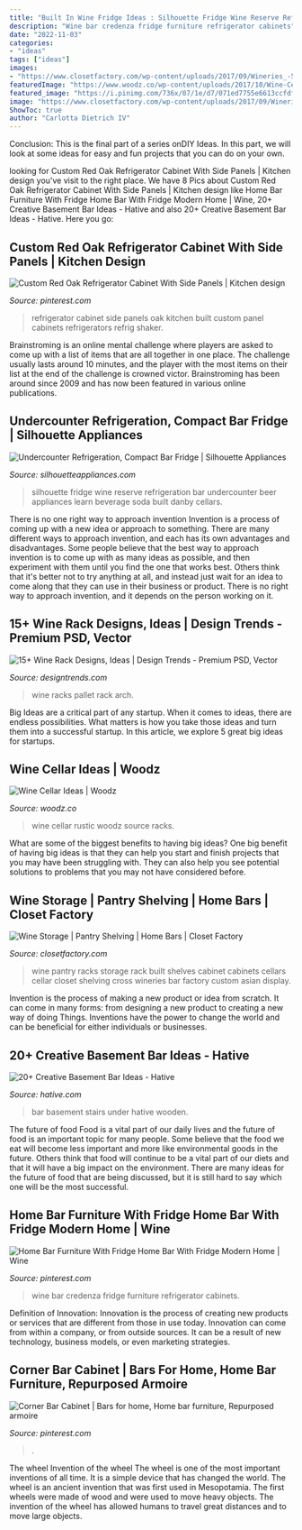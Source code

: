 ```yaml
---
title: "Built In Wine Fridge Ideas : Silhouette Fridge Wine Reserve Refrigeration Bar Undercounter Beer Appliances Learn Beverage Soda Built Danby Cellars"
description: "Wine bar credenza fridge furniture refrigerator cabinets"
date: "2022-11-03"
categories:
- "ideas"
tags: ["ideas"]
images:
- "https://www.closetfactory.com/wp-content/uploads/2017/09/Wineries_-5.jpg"
featuredImage: "https://www.woodz.co/wp-content/uploads/2017/10/Wine-Cellar-Design-Woods-2.jpg"
featured_image: "https://i.pinimg.com/736x/07/1e/d7/071ed7755e6613ccfdf0d33ed96db01e.jpg"
image: "https://www.closetfactory.com/wp-content/uploads/2017/09/Wineries_-5.jpg"
ShowToc: true
author: "Carlotta Dietrich IV"
---
```



Conclusion:
This is the final part of a series onDIY Ideas. In this part, we will look at some ideas for easy and fun projects that you can do on your own.

	

		
looking for Custom Red Oak Refrigerator Cabinet With Side Panels | Kitchen design you've visit to the right place. We have 8 Pics about Custom Red Oak Refrigerator Cabinet With Side Panels | Kitchen design like Home Bar Furniture With Fridge Home Bar With Fridge Modern Home | Wine, 20+ Creative Basement Bar Ideas - Hative and also 20+ Creative Basement Bar Ideas - Hative. Here you go:
		
    
## Custom Red Oak Refrigerator Cabinet With Side Panels | Kitchen Design

<img loading=lazy src="https://i.pinimg.com/736x/e9/78/db/e978db8408d71f31d8e8b499b2a8cb3f--side-panels-refrigerator-cabinet.jpg" onerror="this.onerror=null;this.src='https://tse2.mm.bing.net/th?id=OIP.tzyh_wAdWuEO21eeT-FcYQHaOp&amp;pid=15.1';" alt="Custom Red Oak Refrigerator Cabinet With Side Panels | Kitchen design">

_Source: pinterest.com_

>refrigerator cabinet side panels oak kitchen built custom panel cabinets refrigerators refrig shaker. 

	

Brainstroming is an online mental challenge where players are asked to come up with a list of items that are all together in one place. The challenge usually lasts around 10 minutes, and the player with the most items on their list at the end of the challenge is crowned victor. Brainstroming has been around since 2009 and has now been featured in various online publications.

    
## Undercounter Refrigeration, Compact Bar Fridge | Silhouette Appliances

<img loading=lazy src="https://www.silhouetteappliances.com/wp-content/uploads/2017/08/SilhouetteReserve_BevCentre_Front_DadProps.png" onerror="this.onerror=null;this.src='https://tse1.mm.bing.net/th?id=OIP.v8yuSqhjM_UU_cANO8oCtgHaKV&amp;pid=15.1';" alt="Undercounter Refrigeration, Compact Bar Fridge | Silhouette Appliances">

_Source: silhouetteappliances.com_

>silhouette fridge wine reserve refrigeration bar undercounter beer appliances learn beverage soda built danby cellars. 

	

There is no one right way to approach invention
Invention is a process of coming up with a new idea or approach to something. There are many different ways to approach invention, and each has its own advantages and disadvantages. Some people believe that the best way to approach invention is to come up with as many ideas as possible, and then experiment with them until you find the one that works best. Others think that it's better not to try anything at all, and instead just wait for an idea to come along that they can use in their business or product. There is no right way to approach invention, and it depends on the person working on it.

    
## 15+ Wine Rack Designs, Ideas | Design Trends - Premium PSD, Vector

<img loading=lazy src="https://images.designtrends.com/wp-content/uploads/2017/02/02114320/Pallet-Wine-Racks.jpg" onerror="this.onerror=null;this.src='https://tse1.mm.bing.net/th?id=OIP.YsCnzQ5BeqvpHrrwcR4B4gHaKX&amp;pid=15.1';" alt="15+ Wine Rack Designs, Ideas | Design Trends - Premium PSD, Vector">

_Source: designtrends.com_

>wine racks pallet rack arch. 

	

Big Ideas are a critical part of any startup. When it comes to ideas, there are endless possibilities. What matters is how you take those ideas and turn them into a successful startup. In this article, we explore 5 great big ideas for startups.

    
## Wine Cellar Ideas | Woodz

<img loading=lazy src="https://www.woodz.co/wp-content/uploads/2017/10/Wine-Cellar-Design-Woods-2.jpg" onerror="this.onerror=null;this.src='https://tse3.mm.bing.net/th?id=OIP.k8sCHXjr06bbxWAbx4VJ7AHaFj&amp;pid=15.1';" alt="Wine Cellar Ideas | Woodz">

_Source: woodz.co_

>wine cellar rustic woodz source racks. 

	

What are some of the biggest benefits to having big ideas?
One big benefit of having big ideas is that they can help you start and finish projects that you may have been struggling with. They can also help you see potential solutions to problems that you may not have considered before.

    
## Wine Storage | Pantry Shelving | Home Bars | Closet Factory

<img loading=lazy src="https://www.closetfactory.com/wp-content/uploads/2017/09/Wineries_-5.jpg" onerror="this.onerror=null;this.src='https://tse4.mm.bing.net/th?id=OIP.KDRc2yvKn3xj-cGfoGwIgAHaLH&amp;pid=15.1';" alt="Wine Storage | Pantry Shelving | Home Bars | Closet Factory">

_Source: closetfactory.com_

>wine pantry racks storage rack built shelves cabinet cabinets cellars cellar closet shelving cross wineries bar factory custom asian display. 

	

Invention is the process of making a new product or idea from scratch. It can come in many forms: from designing a new product to creating a new way of doing Things. Inventions have the power to change the world and can be beneficial for either individuals or businesses.

    
## 20+ Creative Basement Bar Ideas - Hative

<img loading=lazy src="https://hative.com/wp-content/uploads/2014/05/basement-bar-ideas/20-wooden-bar-under-stairs.jpg" onerror="this.onerror=null;this.src='https://tse3.mm.bing.net/th?id=OIP.RjDDXUzF_YOtqZn-EbjR0QHaLI&amp;pid=15.1';" alt="20+ Creative Basement Bar Ideas - Hative">

_Source: hative.com_

>bar basement stairs under hative wooden. 

	

The future of food
Food is a vital part of our daily lives and the future of food is an important topic for many people. Some believe that the food we eat will become less important and more like environmental goods in the future. Others think that food will continue to be a vital part of our diets and that it will have a big impact on the environment. There are many ideas for the future of food that are being discussed, but it is still hard to say which one will be the most successful.

    
## Home Bar Furniture With Fridge Home Bar With Fridge Modern Home | Wine

<img loading=lazy src="https://i.pinimg.com/736x/c7/14/32/c71432db5d350d69c97c3ab0f56389fb.jpg" onerror="this.onerror=null;this.src='https://tse1.mm.bing.net/th?id=OIP.pjI60gsYZNOUoCxbeQNbJwHaHa&amp;pid=15.1';" alt="Home Bar Furniture With Fridge Home Bar With Fridge Modern Home | Wine">

_Source: pinterest.com_

>wine bar credenza fridge furniture refrigerator cabinets. 

	

Definition of Innovation:
Innovation is the process of creating new products or services that are different from those in use today. Innovation can come from within a company, or from outside sources. It can be a result of new technology, business models, or even marketing strategies.

    
## Corner Bar Cabinet | Bars For Home, Home Bar Furniture, Repurposed Armoire

<img loading=lazy src="https://i.pinimg.com/736x/07/1e/d7/071ed7755e6613ccfdf0d33ed96db01e.jpg" onerror="this.onerror=null;this.src='https://tse1.mm.bing.net/th?id=OIP.TqUHCO7ozmDezm_1fKM8MwHaMv&amp;pid=15.1';" alt="Corner Bar Cabinet | Bars for home, Home bar furniture, Repurposed armoire">

_Source: pinterest.com_

>. 

	

The wheel
Invention of the wheel
The wheel is one of the most important inventions of all time. It is a simple device that has changed the world. The wheel is an ancient invention that was first used in Mesopotamia. The first wheels were made of wood and were used to move heavy objects. The invention of the wheel has allowed humans to travel great distances and to move large objects.


